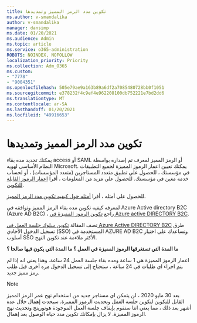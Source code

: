 ```yaml
---
title: تكوين مدد الرمز المميز وتمديدها
ms.author: v-smandalika
author: v-smandalika
manager: dansimp
ms.date: 01/20/2021
ms.audience: Admin
ms.topic: article
ms.service: o365-administration
ROBOTS: NOINDEX, NOFOLLOW
localization_priority: Priority
ms.collection: Adm_O365
ms.custom:
- "7778"
- "9004351"
ms.openlocfilehash: 505e79ae9a163b89a6df2a7085480728bb0f1051
ms.sourcegitcommit: e378232f4c9ef4e962208100db752221e7bd2dd6
ms.translationtype: MT
ms.contentlocale: ar-SA
ms.lasthandoff: 01/20/2021
ms.locfileid: "49916653"
---
```

# <a name="configure-and-extend-token-lifetimes"></a>تكوين مدد الرمز المميز وتمديدها

يمكنك تحديد مده بقاء access أو SAML أو الرمز المميز لمعرف تم إصداره بواسطة النظام الأساسي لهويه Microsoft. يمكنك تعيين اعمار الرموز المميزة لجميع التطبيقات في مؤسستك ، للحصول علي تطبيق متعدد المستاجرين (متعدد المؤسسات) ، أو لحساب خدمه معين في مؤسستك. للحصول علي مزيد من المعلومات ، أقرا [اعمار الرموز القابلة للتكوين](https://docs.microsoft.com/azure/active-directory/develop/active-directory-configurable-token-lifetimes).

للحصول علي أمثله ، أقرا [أمثله حول كيفيه تكوين مدد الرمز المميز](https://docs.microsoft.com/azure/active-directory/develop/configure-token-lifetimes).

لمعرفه كيفيه تكوين مده بقاء الرمز المميز وتوافقه في Azure Active directory B2C (Azure AD B2C) ، راجع [تكوين الرموز المميزة في Azure active DIRECTORY B2C](https://docs.microsoft.com/azure/active-directory-b2c/configure-tokens?pivots=b2c-user-flow).

تصف المقالة [تكوين سلوك جلسة العمل في Azure Active DIRECTORY B2C](https://docs.microsoft.com/azure/active-directory-b2c/session-behavior?pivots=b2c-user-flow) طرق تسجيل الدخول الأحادي (SSO) المستخدمة في AZURE AD B2C وتساعدك علي اختيار أسلوب SSO الأكثر ملاءمة عند تكوين النهج.

**ما المدة التي تستغرقها الرموز المميزة في العمل ؟ ما المدة التي يكون فيها صالحا ؟**

اعمار الرموز المميزة هي 1 ساعة ومده بقاء جلسة العمل 24 ساعة. وهذا يعني انه إذا لم يتم اجراء اي طلبات في 24 ساعة ، ستحتاج إلى تسجيل الدخول مره أخرى قبل طلب رمز مميز جديد.

> [!NOTE]
> بعد 30 مايو 2020 ، لن يتمكن اي مستاجر جديد من استخدام نهج عمر الرمز المميز القابل للتكوين لتكوين جلسة العمل وتحديث الرموز المميزة. سيحدث إهمال خلال عده أشهر بعد ذلك ، مما يعني اننا سنقوم بإيقاف جلسة العمل الموجودة هونورينج وتحديث نهج الرموز المميزة. لا يزال بإمكانك تكوين مدد حياه الوصول بعد إهمال.






